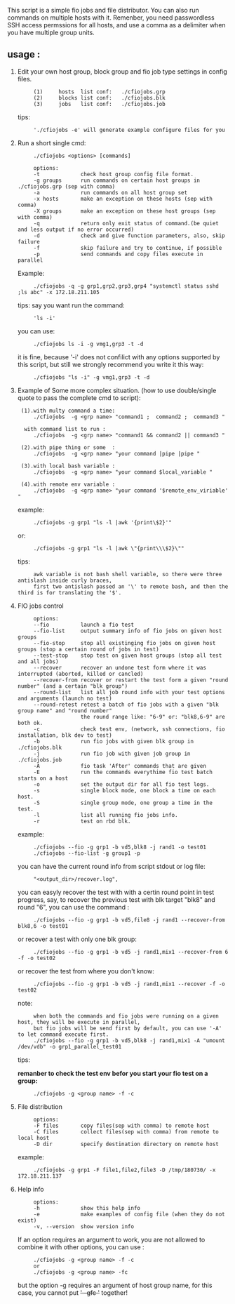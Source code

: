 
This script is a simple fio jobs and file distributor. You can also run commands on multiple hosts with it.
Remenber, you need passwordless SSH access permssions for all hosts, and use a comma as a delimiter when you have multiple group units.

usage :
--------
1. Edit your own host group, block group and fio job type settings in config files.

            (1)     hosts  list conf:   ./cfiojobs.grp
            (2)     blocks list conf:   ./cfiojobs.blk
            (3)     jobs   list conf:   ./cfiojobs.job

    tips: 

            './cfiojobs -e' will generate example configure files for you

2. Run a short single cmd: 

            ./cfiojobs <options> [commands]

            options: 
            -t             check host group config file format.
            -g groups      run commands on certain host groups in ./cfiojobs.grp (sep with comma)
            -a             run commands on all host group set
            -x hosts       make an exception on these hosts (sep with comma)
            -X groups      make an exception on these host groups (sep with comma)
            -q             return only exit status of command.(be quiet and less output if no error occurred)
            -d             check and give function parameters, also, skip failure
            -f             skip failure and try to continue, if possible
            -p             send commands and copy files execute in parallel

    Example: 
   
            ./cfiojobs -q -g grp1,grp2,grp3,grp4 "systemctl status sshd ;ls abc" -x 172.18.211.105

    tips:
    say you want run the command:
    
            'ls -i' 

    you can use: 

            ./cfiojobs ls -i -g vmg1,grp3 -t -d
      
    it is fine, because '-i' does not confilict with any options supported by this script,
    but still we strongly recommend you write it this way:

            ./cfiojobs "ls -i" -g vmg1,grp3 -t -d


3. Example of Some more complex situation. (how to use double/single quote to pass the complete cmd to script):

        (1).with multy command a time:  
            ./cfiojobs  -g <grp name> "command1 ;  command2 ;  command3 "

         with command list to run :  
            ./cfiojobs  -g <grp name> "command1 && command2 || command3 "

        (2).with pipe thing or some  :  
            ./cfiojobs  -g <grp name> "your command |pipe |pipe "

        (3).with local bash variable :  
            ./cfiojobs  -g <grp name> "your command $local_variable "
            
        (4).with remote env variable :  
            ./cfiojobs  -g <grp name> "your command '$remote_env_viriable' " 

    example: 
            
            ./cfiojobs -g grp1 "ls -l |awk '{print\$2}'"
         
    or: 

            ./cfiojobs -g grp1 "ls -l |awk \"{print\\\$2}\""
       
    tips: 

            awk variable is not bash shell variable, so there were three antislash inside curly braces,
            first two antislash passed an '\' to remote bash, and then the third is for translating the '$'.

4. FIO jobs control
    
            options:
            --fio          launch a fio test
            --fio-list     output summary info of fio jobs on given host groups
            --fio-stop     stop all existinging fio jobs on given host groups (stop a certain round of jobs in test)
            --test-stop    stop test on given host groups (stop all test and all jobs)
            --recover      recover an undone test form where it was interrupted (aborted, killed or cancled)
            --recover-from recover or restart the test form a given "round number" (and a certain "blk group")
            --round-list   list all job round info with your test options and arguments (launch no test)
            --round-retest retest a batch of fio jobs with a given "blk group name" and "round number"
                           the round range like: "6-9" or: "blk8,6-9" are both ok.
            -c             check test env, (network, ssh connections, fio installation, blk dev to test)
            -b             run fio jobs with given blk group in ./cfiojobs.blk
            -j             run fio job with given job group in ./cfiojobs.job
            -A             fio task 'After' commands that are given
            -E             run the commands everythime fio test batch starts on a host 
            -o             set the output dir for all fio test logs.
            -s             single block mode, one block a time on each host.
            -S             single group mode, one group a time in the test.
            -l             list all running fio jobs info.
            -r             test on rbd blk.

    example: 

            ./cfiojobs --fio -g grp1 -b vd5,blk8 -j rand1 -o test01 
            ./cfiojobs --fio-list -g group1 -p
        
    you can have the current round info from script stdout or log file:
    
            "<output_dir>/recover.log", 
    you can easyly recover the test with with a certin round point in test progress, say, to recover the previous test with blk 
    target "blk8" and round "6", you can use the command :         

            ./cfiojobs --fio -g grp1 -b vd5,file8 -j rand1 --recover-from blk8,6 -o test01 
        
    or recover a test with only one blk group:
    
            ./cfiojobs --fio -g grp1 -b vd5 -j rand1,mix1 --recover-from 6 -f -o test02 
    
    or recover the test from where you don't know:
    
            ./cfiojobs --fio -g grp1 -b vd5 -j rand1,mix1 --recover -f -o test02 
    
    note:
        
            when both the commands and fio jobs were running on a given host, they will be execute in parallel,
            but fio jobs will be send first by default, you can use '-A' to let command execute first.
            ./cfiojobs --fio -g grp1 -b vd5,blk8 -j rand1,mix1 -A "umount /dev/vdb" -o grp1_parallel_test01

    tips:

    **remanber to check the test env befor you start your fio test on a group:**
    
            ./cfiojobs -g <group name> -f -c

5. File distribution

            options:
            -F files       copy files(sep with comma) to remote host
            -C files       collect files(sep with comma) from remote to local host
            -D dir         specify destination directory on remote host

    example: 
    
            ./cfiojobs -g grp1 -F file1,file2,file3 -D /tmp/180730/ -x 172.18.211.137

6. Help info

            options:
            -h             show this help info
            -e             make examples of config file (when they do not exist)
            -v, --version  show version info

    If an option requires an argument to work, you are not allowed to combine it with other options,
    you can use :

            ./cfiojobs -g <group name> -f -c 
            or 
            ./cfiojobs -g <group name> -fc 

    but the option -g requires an argument of host group name, for this case, you cannot put ~~' -gfc '~~ together!

